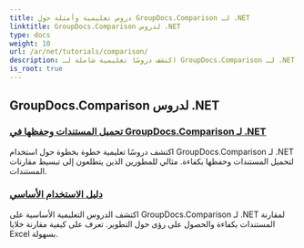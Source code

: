 ```yaml
---
title: دروس تعليمية وأمثلة حول GroupDocs.Comparison لـ .NET
linktitle: GroupDocs.Comparison لدروس .NET
type: docs
weight: 10
url: /ar/net/tutorials/comparison/
description: اكتشف دروسًا تعليمية شاملة لـ GroupDocs.Comparison لـ .NET، مما يسهل عليك مقارنة المستندات والمجلدات وإدارتها وتكاملها بكفاءة دون عناء.
is_root: true
---
```


## GroupDocs.Comparison لدروس .NET 
### [تحميل المستندات وحفظها في GroupDocs.Comparison لـ .NET](./load-and-save-documents/)
اكتشف دروسًا تعليمية خطوة بخطوة حول استخدام GroupDocs.Comparison لـ .NET لتحميل المستندات وحفظها بكفاءة. مثالي للمطورين الذين يتطلعون إلى تبسيط مقارنات المستندات.
### [دليل الاستخدام الأساسي](./guide-to-basic-usage/)
اكتشف الدروس التعليمية الأساسية على GroupDocs.Comparison لـ .NET لمقارنة المستندات بكفاءة والحصول على رؤى حول التطوير. تعرف على كيفية مقارنة خلايا Excel بسهولة.
